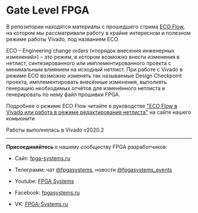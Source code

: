 # Gate Level FPGA
В репозитории находятся материалы с прошедшего стрима [ECO Flow](https://youtu.be/HFzq-c77zNg), на котором мы рассматривали работу в крайне интересном и полезном режиме работы Vivado, под названием ECO. 

ECO – Engineering change orders («порядок внесения инженерных изменений») – это режим, в котором возможно внести изменения в нетлист, синтезированного или имплементированного проекта с минимальным влиянием на исходный нетлист. При работе с Vivado в режиме ECO возможно изменять так называемые Design Checkpoint проекта, имплементировать внесённые изменения, выполнять генерацию необходимых отчётов для изменённого нетлиста и генерировать по нему файл прошивки FPGA. 

Подробнее о режиме ECO Flow читайте в  руководстве ["ECO Flow в Vivado или работа в режиме редактирования нетлиста"](https://fpga-systems.ru/publ/xilinx/xilinx_vivado/eco_flow_v_vivado_ili_rabota_v_rezhime_redaktirovanija_netlista/8-1-0-86) на сайте нашего комьюнити

Работы выполнялась в Vivado v2020.2


**************

**Присоединяйтесь** к нашему сообществу FPGA разработчиков:

* Сайт: [fpga-systems.ru](https://fpga-systems.ru/)

* Телеграмм: чат [@fpgasystems](https://t.me/fpgasystems), новости [@fpgasystems_events](https://t.me/fpgasystems_events)

* Youtube: [FPGA Systems](https://www.youtube.com/c/fpgasystems)

* Facebook: [fpgasystems.ru](https://www.facebook.com/groups/fpgasystems.ru)

* VK: [FPGA-Systems.ru](https://vk.com/club185679360)